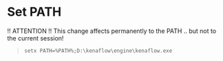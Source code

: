# Set PATH

!! ATTENTION !!
This change affects permanently to the PATH .. but not to the current session!

> `setx PATH=%PATH%;D:\kenaflow\engine\kenaflow.exe`
